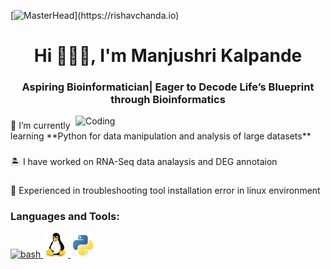 [![MasterHead](https://1.bp.blogspot.com/-7A4WynwLsM...)](https://rishavchanda.io)
<h1 align="center">Hi 🙋🏻‍♀️, I'm Manjushri Kalpande</h1>
<h3 align="center">Aspiring Bioinformatician| Eager to Decode Life’s Blueprint through Bioinformatics</h3>
<img align="right" alt="Coding" width="400" src="https://tenor.com/view/coding-gif-4706460855862906629">

<h3 align="left"></h3>
<p align="left">
</p>
🌱 I’m currently learning **Python for data manipulation and analysis of large datasets**
<h3 align="left"></h3>
<p align="left">
</p>
🏝️ I have worked on RNA-Seq data analaysis and DEG annotaion
<h3 align="left"></h3>
<p align="left">
</p>
🚀 Experienced in troubleshooting tool installation error in linux environment



<h3 align="left">Languages and Tools:</h3>
<p align="left"> <a href="https://www.gnu.org/software/bash/" target="_blank" rel="noreferrer"> <img src="https://www.vectorlogo.zone/logos/gnu_bash/gnu_bash-icon.svg" alt="bash" width="40" height="40"/> </a> <a href="https://www.linux.org/" target="_blank" rel="noreferrer"> <img src="https://raw.githubusercontent.com/devicons/devicon/master/icons/linux/linux-original.svg" alt="linux" width="40" height="40"/> </a> <a href="https://www.python.org" target="_blank" rel="noreferrer"> <img src="https://raw.githubusercontent.com/devicons/devicon/master/icons/python/python-original.svg" alt="python" width="40" height="40"/> </a> </p>
